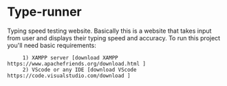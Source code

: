 # Type-runner
Typing speed testing website.
Basically this is a website that takes input from user and displays
their typing speed and accuracy.
To run this project you'll need basic requirements:
         
         1) XAMPP server [download XAMPP https://www.apachefriends.org/download.html ]
         2) VScode or any IDE [download VScode https://code.visualstudio.com/download ]
         

